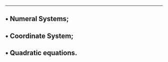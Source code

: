 --------------------------------------------------------
• Numeral Systems;
--------------------------------------------------------
• Coordinate System;
--------------------------------------------------------
• Quadratic equations.
--------------------------------------------------------
